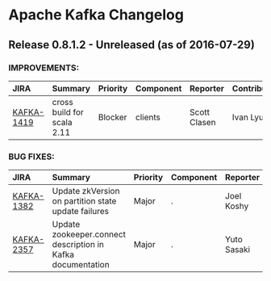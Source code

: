 
<!---
# Licensed to the Apache Software Foundation (ASF) under one
# or more contributor license agreements.  See the NOTICE file
# distributed with this work for additional information
# regarding copyright ownership.  The ASF licenses this file
# to you under the Apache License, Version 2.0 (the
# "License"); you may not use this file except in compliance
# with the License.  You may obtain a copy of the License at
#
#     http://www.apache.org/licenses/LICENSE-2.0
#
# Unless required by applicable law or agreed to in writing, software
# distributed under the License is distributed on an "AS IS" BASIS,
# WITHOUT WARRANTIES OR CONDITIONS OF ANY KIND, either express or implied.
# See the License for the specific language governing permissions and
# limitations under the License.
-->
# Apache Kafka Changelog

## Release 0.8.1.2 - Unreleased (as of 2016-07-29)



### IMPROVEMENTS:

| JIRA | Summary | Priority | Component | Reporter | Contributor |
|:---- |:---- | :--- |:---- |:---- |:---- |
| [KAFKA-1419](https://issues.apache.org/jira/browse/KAFKA-1419) | cross build for scala 2.11 |  Blocker | clients | Scott Clasen | Ivan Lyutov |


### BUG FIXES:

| JIRA | Summary | Priority | Component | Reporter | Contributor |
|:---- |:---- | :--- |:---- |:---- |:---- |
| [KAFKA-1382](https://issues.apache.org/jira/browse/KAFKA-1382) | Update zkVersion on partition state update failures |  Major | . | Joel Koshy | Sriharsha Chintalapani |
| [KAFKA-2357](https://issues.apache.org/jira/browse/KAFKA-2357) | Update zookeeper.connect description in Kafka documentation |  Major | . | Yuto Sasaki | David Jacot |


